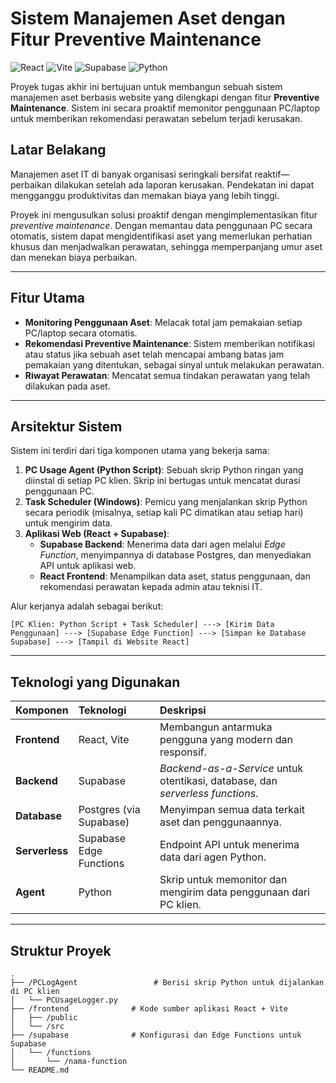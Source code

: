# Sistem Manajemen Aset dengan Fitur Preventive Maintenance 

![React](https://img.shields.io/badge/react-%2320232a.svg?style=for-the-badge&logo=react&logoColor=%2361DAFB)
![Vite](https://img.shields.io/badge/vite-%23646CFF.svg?style=for-the-badge&logo=vite&logoColor=white)
![Supabase](https://img.shields.io/badge/Supabase-3ECF8E?style=for-the-badge&logo=supabase&logoColor=white)
![Python](https://img.shields.io/badge/python-3670A0?style=for-the-badge&logo=python&logoColor=ffdd54)

Proyek tugas akhir ini bertujuan untuk membangun sebuah sistem manajemen aset berbasis website yang dilengkapi dengan fitur **Preventive Maintenance**. Sistem ini secara proaktif memonitor penggunaan PC/laptop untuk memberikan rekomendasi perawatan sebelum terjadi kerusakan.

## Latar Belakang

Manajemen aset IT di banyak organisasi seringkali bersifat reaktif—perbaikan dilakukan setelah ada laporan kerusakan. Pendekatan ini dapat mengganggu produktivitas dan memakan biaya yang lebih tinggi.

Proyek ini mengusulkan solusi proaktif dengan mengimplementasikan fitur *preventive maintenance*. Dengan memantau data penggunaan PC secara otomatis, sistem dapat mengidentifikasi aset yang memerlukan perhatian khusus dan menjadwalkan perawatan, sehingga memperpanjang umur aset dan menekan biaya perbaikan.

---

## Fitur Utama
* **Monitoring Penggunaan Aset**: Melacak total jam pemakaian setiap PC/laptop secara otomatis.
* **Rekomendasi Preventive Maintenance**: Sistem memberikan notifikasi atau status jika sebuah aset telah mencapai ambang batas jam pemakaian yang ditentukan, sebagai sinyal untuk melakukan perawatan.
* **Riwayat Perawatan**: Mencatat semua tindakan perawatan yang telah dilakukan pada aset.

---

## Arsitektur Sistem

Sistem ini terdiri dari tiga komponen utama yang bekerja sama:

1.  **PC Usage Agent (Python Script)**: Sebuah skrip Python ringan yang diinstal di setiap PC klien. Skrip ini bertugas untuk mencatat durasi penggunaan PC.
2.  **Task Scheduler (Windows)**: Pemicu yang menjalankan skrip Python secara periodik (misalnya, setiap kali PC dimatikan atau setiap hari) untuk mengirim data.
3.  **Aplikasi Web (React + Supabase)**:
    * **Supabase Backend**: Menerima data dari agen melalui *Edge Function*, menyimpannya di database Postgres, dan menyediakan API untuk aplikasi web.
    * **React Frontend**: Menampilkan data aset, status penggunaan, dan rekomendasi perawatan kepada admin atau teknisi IT.

Alur kerjanya adalah sebagai berikut:
```
[PC Klien: Python Script + Task Scheduler] ---> [Kirim Data Penggunaan] ---> [Supabase Edge Function] ---> [Simpan ke Database Supabase] ---> [Tampil di Website React]
```

---

## Teknologi yang Digunakan

| Komponen | Teknologi | Deskripsi |
| :--- | :--- | :--- |
| **Frontend** | React, Vite | Membangun antarmuka pengguna yang modern dan responsif. |
| **Backend** | Supabase | *Backend-as-a-Service* untuk otentikasi, database, dan *serverless functions*. |
| **Database** | Postgres (via Supabase) | Menyimpan semua data terkait aset dan penggunaannya. |
| **Serverless**| Supabase Edge Functions | Endpoint API untuk menerima data dari agen Python. |
| **Agent** | Python | Skrip untuk memonitor dan mengirim data penggunaan dari PC klien. |

---


## Struktur Proyek

```
.
├── /PCLogAgent                 # Berisi skrip Python untuk dijalankan di PC klien
│   └── PCUsageLogger.py
├── /frontend              # Kode sumber aplikasi React + Vite
│   ├── /public
│   └── /src
├── /supabase              # Konfigurasi dan Edge Functions untuk Supabase
│   └── /functions
│       └── /nama-function
└── README.md
```

